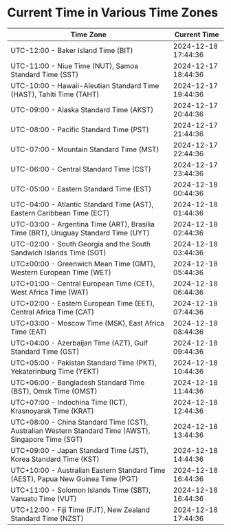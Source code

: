 # Current Time in Various Time Zones

| Time Zone | Current Time |
|-----------|--------------|
| UTC-12:00 - Baker Island Time (BIT) | 2024-12-18 17:44:36 |
| UTC-11:00 - Niue Time (NUT), Samoa Standard Time (SST) | 2024-12-17 18:44:36 |
| UTC-10:00 - Hawaii-Aleutian Standard Time (HAST), Tahiti Time (TAHT) | 2024-12-17 19:44:36 |
| UTC-09:00 - Alaska Standard Time (AKST) | 2024-12-17 20:44:36 |
| UTC-08:00 - Pacific Standard Time (PST) | 2024-12-17 21:44:36 |
| UTC-07:00 - Mountain Standard Time (MST) | 2024-12-17 22:44:36 |
| UTC-06:00 - Central Standard Time (CST) | 2024-12-17 23:44:36 |
| UTC-05:00 - Eastern Standard Time (EST) | 2024-12-18 00:44:36 |
| UTC-04:00 - Atlantic Standard Time (AST), Eastern Caribbean Time (ECT) | 2024-12-18 01:44:36 |
| UTC-03:00 - Argentina Time (ART), Brasília Time (BRT), Uruguay Standard Time (UYT) | 2024-12-18 02:44:36 |
| UTC-02:00 - South Georgia and the South Sandwich Islands Time (SGT) | 2024-12-18 03:44:36 |
| UTC±00:00 - Greenwich Mean Time (GMT), Western European Time (WET) | 2024-12-18 05:44:36 |
| UTC+01:00 - Central European Time (CET), West Africa Time (WAT) | 2024-12-18 06:44:36 |
| UTC+02:00 - Eastern European Time (EET), Central Africa Time (CAT) | 2024-12-18 07:44:36 |
| UTC+03:00 - Moscow Time (MSK), East Africa Time (EAT) | 2024-12-18 08:44:36 |
| UTC+04:00 - Azerbaijan Time (AZT), Gulf Standard Time (GST) | 2024-12-18 09:44:36 |
| UTC+05:00 - Pakistan Standard Time (PKT), Yekaterinburg Time (YEKT) | 2024-12-18 10:44:36 |
| UTC+06:00 - Bangladesh Standard Time (BST), Omsk Time (OMST) | 2024-12-18 11:44:36 |
| UTC+07:00 - Indochina Time (ICT), Krasnoyarsk Time (KRAT) | 2024-12-18 12:44:36 |
| UTC+08:00 - China Standard Time (CST), Australian Western Standard Time (AWST), Singapore Time (SGT) | 2024-12-18 13:44:36 |
| UTC+09:00 - Japan Standard Time (JST), Korea Standard Time (KST) | 2024-12-18 14:44:36 |
| UTC+10:00 - Australian Eastern Standard Time (AEST), Papua New Guinea Time (PGT) | 2024-12-18 16:44:36 |
| UTC+11:00 - Solomon Islands Time (SBT), Vanuatu Time (VUT) | 2024-12-18 16:44:36 |
| UTC+12:00 - Fiji Time (FJT), New Zealand Standard Time (NZST) | 2024-12-18 17:44:36 |
